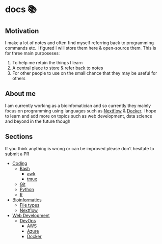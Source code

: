 # docs :books:

## Motivation
I make a lot of notes and often find myself referring back to programming commands etc. I figured I will store them here & open-source them. This is for three main purposeses:
1) To help me retain the things I learn
2) A central place to store & refer back to notes
3) For other people to use on the small chance that they may be useful for others

## About me
I am currently working as a bioinfomatician and so currently they mainly focus on programming using languages such as [Nextflow](https://www.nextflow.io/) & [Docker](https://www.docker.com/). I hope to learn and add more on topics such as web development, data science and beyond in the future though

## Sections
If you think anything is wrong or can be improved please don't hesitate to submit a PR

- [Coding](coding)
    - [Bash](coding/bash.md)
        - [awk](coding/bash.md#awk)
        - [tmux](coding/bash.md#tmux)
    - [Git](coding/git.md)
    - [Python](coding/python.md)
    - [R](coding/r.md)
- [Bioinformatics](bioinformatics/bioinformatics.md)
    - [File types](bioinformatics/bioinformatics.md#file-types)
    - [Nextflow](bioinformatics/nextflow.md)
- [Web Development](web-development)
    - [DevOps](web-development/cloud.md)
        - [AWS](web-development/cloud.md#aws)
        - [Azure](web-development/cloud.md#azure)
        - [Docker](web-development/docker.md)
